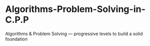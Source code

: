# Algorithms-Problem-Solving-in-C.P.P
Algorithms &amp; Problem Solving — progressive levels to build a solid foundation 
